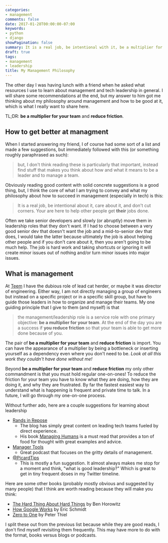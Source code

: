 ```yaml
---
categories:
- management
comments: false
date: 2017-01-28T00:00:00-07:00
keywords:
- python
- django
showPagination: false
summary: It is a real job, be intentional with it, be a multiplier for your team, and finally reduce friction.
draft: true
tags:
- management
- leadership
title: My Management Philosophy
---
```


The other day I was having lunch with a friend when he asked what resources I
use to learn about management and tech leadership in general. I will share
some recommendations at the end, but my answer to him got me thinking about
my philosophy around management and how to be good at it, which is what I really
want to share here.

TL;DR: __be a multiplier for your team__ and __reduce friction__.

<!--more-->

## How to get better at managment

When I started answering my friend, I of course had some sort of a list and
made a few suggestions, but immediately followed with this (or something
roughly paraphrased as such):

> but, I don't think reading these is particularly that important, instead
> find stuff that makes you think about how and what it means to be a leader
> and to manage a team.

Obviously reading good content with solid concrete suggestions is a good thing,
but, I think the core of what I am trying to convey and what my philosophy
about how to succeed in management (especially in tech) is this:

> It is a real job, be intentional about it, care about it, and don't
> cut corners.  Your are here to help other people get __their__ jobs done.

Often we take senior developers and slowly (or abruptly) move them in leadership
roles that they don't want.  If I had to choose between a very good senior dev
that doesn't want the job and a mid-to-senior dev that does, I would take the
latter because ultimately the job is about helping other people and if you don't
care about it, then you aren't going to be much help.  The job is hard work
and taking shortcuts or ignoring it will create minor issues out of nothing
and/or turn minor issues into major issues.

## What is management

At [Teem](https://teem.com) I have the dubious role of lead cat herder, or maybe
it was director of engineering. Either way, I am not directly managing a group of
engineers but instead on a specific project or in a specific skill group, but
have to guide those leaders in how to organize and manage their teams.  My
one guiding principle that I give to them (and myself) is that

> the management/leadership role is a service role with one primary objective:
> __be a multiplier for your team__. At the end of the day you are a success if
> __you reduce friction__ so that your team is able to get more done because of
> you.

The pair of __be a multiplier for your team__ and __reduce friction__ is
import. You can have the appearance of a multiplier by being a bottleneck or
inserting yourself as a dependency even where you don't need to be.
*Look at all this work they couldn't have done without me!*

Beyond __be a multiplier for your team__ and __reduce friction__ my only other
commandment is that you must hold regular one-on-ones! To reduce the friction
for your team you have to know what they are doing, how they are doing it, and
why they are frustrated.  By far the fastest easiest way to understand what
is happening is frequent and private time to talk. In a future, I will
go through my one-on-one process.

Without further ado, here are a couple suggestions for learning about leadership

- [Rands in Repose](http://randsinrepose.com/)
    - The blog has simply great content on leading tech teams fueled by direct
      experience.
    - His book [Managing Humans](https://www.amazon.com/Managing-Humans-Humorous-Software-Engineering/dp/1484221575/)
      is a must read that provides a ton of food for thought with great examples
      and advice.
- [Manager Tools](https://www.manager-tools.com/)
    - Great podcast that focuses on the gritty details of management.
- [@PicardTips](https://twitter.com/PicardTips)
    - This is mostly a fun suggestion. It almost always makes me stop
      for a moment and think, "what is good leadership?"  Which is great to get
      in tiny frequent doses in my Twitter timeline.

Here are some other books (probably mostly obvious and suggested by many people)
that I think are worth reading because they will make you think:

- [The Hard Thing About Hard Things](https://www.amazon.com/Hard-Thing-About-Things-Building/dp/0062273205/) by Ben Horowitz
- [How Google Works](https://www.amazon.com/How-Google-Works-Eric-Schmidt/dp/1455582344/) by Eric Schmidt
- [Zero to One](https://www.amazon.com/Zero-One-Notes-Startups-Future/dp/0804139296/) by Peter Thiel

I split these out from the previous list because while they are good reads, I
don't find myself revisiting them frequently.  This may have more to do with the
format, books versus blogs or podcasts.

